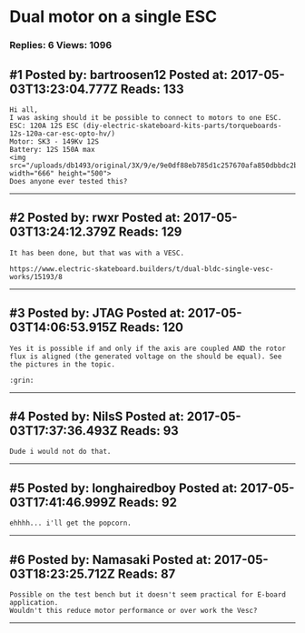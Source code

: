 # Dual motor on a single ESC

### Replies: 6 Views: 1096

## \#1 Posted by: bartroosen12 Posted at: 2017-05-03T13:23:04.777Z Reads: 133

```
Hi all,
I was asking should it be possible to connect to motors to one ESC.
ESC: 120A 12S ESC (diy-electric-skateboard-kits-parts/torqueboards-12s-120a-car-esc-opto-hv/)
Motor: SK3 - 149Kv 12S
Battery: 12S 150A max
<img src="/uploads/db1493/original/3X/9/e/9e0df88eb785d1c257670afa850dbbdc2b45fa3c.jpeg" width="666" height="500">
Does anyone ever tested this?
```

---
## \#2 Posted by: rwxr Posted at: 2017-05-03T13:24:12.379Z Reads: 129

```
It has been done, but that was with a VESC. 

https://www.electric-skateboard.builders/t/dual-bldc-single-vesc-works/15193/8
```

---
## \#3 Posted by: JTAG Posted at: 2017-05-03T14:06:53.915Z Reads: 120

```
Yes it is possible if and only if the axis are coupled AND the rotor flux is aligned (the generated voltage on the should be equal). See the pictures in the topic.

:grin:
```

---
## \#4 Posted by: NilsS Posted at: 2017-05-03T17:37:36.493Z Reads: 93

```
Dude i would not do that.
```

---
## \#5 Posted by: longhairedboy Posted at: 2017-05-03T17:41:46.999Z Reads: 92

```
ehhhh... i'll get the popcorn.
```

---
## \#6 Posted by: Namasaki Posted at: 2017-05-03T18:23:25.712Z Reads: 87

```
Possible on the test bench but it doesn't seem practical for E-board application. 
Wouldn't this reduce motor performance or over work the Vesc?
```

---
